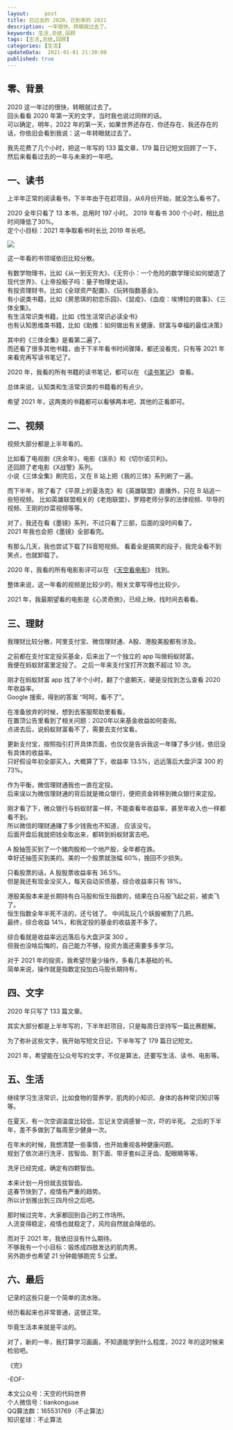 ```yaml
---   
layout:     post  
title: 已过去的 2020，已到来的 2021 
description: 一年很快，转眼就过去了。   
keywords: 生活,总结,回顾
tags: [生活,总结,回顾]    
categories: [生活]  
updateData:  2021-01-01 21:30:00  
published: true  
---  
```



## 零、背景  


2020 这一年过的很快，转眼就过去了。  
回头看看 2020 年第一天的文字，当时我也说过同样的话。  
可以确定，明年，2022 年的第一天，如果世界还存在、你还存在、我还存在的话，你依旧会看到我说：这一年转眼就过去了。  


我先花费了几个小时，把这一年写的 133 篇文章，179 篇日记短文回顾了一下，然后来看看过去的一年与未来的一年吧。  



## 一、读书


上半年正常的阅读看书，下半年由于在赶项目，从6月份开始，就没怎么看书了。  


2020 全年只看了 13 本书，总用时 197 小时。
2019 年看书 300 个小时，相比总时间降低了30%。  
定个小目标：2021 年争取看书时长比 2019 年长吧。  


![](http://res.tiankonguse.com/images/2021/01/01/001.png)  


这一年看的书领域依旧比较分散。  


有数学物理书，比如《从一到无穷大》、《无穷小：一个危险的数学理论如何塑造了现代世界》、《上帝投骰子吗：量子物理史话》。  
有投资理财书，比如《全球资产配置》、《玩转指数基金》。  
有小说类书籍，比如《房思琪的初恋乐园》、《鼠疫》、《血疫：埃博拉的故事》、《三体全集》。  
有生活常识类书籍，比如《性生活常识必读全书》  
也有认知思维类书籍，比如《助推：如何做出有关健康、财富与幸福的最佳决策》  


其中的《三体全集》是看第二遍了。  
而还看了很多其他书籍，由于下半年看书时间骤降，都还没看完，只有等 2021 年来看完再写读书笔记了。  


2020 年，我看的所有书籍的读书笔记，都可以在 《[读书笔记](https://mp.weixin.qq.com/mp/appmsgalbum?__biz=MzI2NDA0NDM1MA==&action=getalbum&album_id=1345322726260785153&scene=173&from_msgid=2650108592&from_itemidx=1&count=3#wechat_redirect)》 查看。  



总体来说，认知类和生活常识类的书籍看的有点少。  


希望 2021 年，这两类的书籍都可以看够两本吧，其他的正看即可。  


## 二、视频


视频大部分都是上半年看的。


比如看了电视剧《庆余年》，电影《误杀》和《切尔诺贝利》。  
还回顾了老电影《X战警》系列。  
小说《三体全集》刷完后，又在 B 站上把《我的三体》系列刷了一遍。  


而下半年，除了看了《平原上的夏洛克》和《英雄联盟》直播外，只在 B 站追一些短视频。
比如英雄联盟相关的《老炮联盟》，罗翔老师分享的法律视频、毕导的视频、王刚的炒菜视频等等。  


对了，我还在看《墨镜》系列，不过只看了三部，后面的没时间看了。  
2021 年我也会把《墨镜》全部看完。  


有那么几天，我也尝试下载了抖音短视频。 
看着全是搞笑的段子，我完全看不到笑点，也就卸载了。  



2020 年，我看的所有电影影评可以在 《[天空看电影](https://mp.weixin.qq.com/mp/appmsgalbum?__biz=MzI2NDA0NDM1MA==&action=getalbum&album_id=1386383388365635584&scene=173&from_msgid=2650105979&from_itemidx=1&count=3#wechat_redirect)》 找到。  


整体来说，这一年看的视频是比较少的，相关文章写得也比较少。  


2021 年，我最期望看的电影是《心灵奇旅》，已经上映，找时间去看看。  


## 三、理财


我理财比较分散，阿里支付宝、微信理财通、A股、港股美股都有涉及。  


之前都在支付宝定投买基金，后来出了一个独立的 app 叫做蚂蚁财富。  
我便在蚂蚁财富里定投了。
之后一年来支付宝打开次数不超过 10 次。  


刚才在蚂蚁财富 app 找了半个小时，翻了个底朝天，硬是没找到怎么查看 2020 年收益率。  
Google 搜索，得到的答案 “呵呵，看不了”。


在准备放弃的时候，想到去客服帮助里看看。  
在置顶公告里看到了相关问题：2020年以来基金收益如何查询。  
点进去后，说蚂蚁财富看不了，需要去支付宝看。  


更新支付宝，按照指引打开具体页面，也仅仅是告诉我这一年赚了多少钱，依旧没有具体的收益率。  
只好假设年初全部买入，大概算了下，收益率 13.5%，远远落后大盘沪深 300 的 73%。  



作为平衡，微信理财通我也一直在定投。  
后来误以为微信理财通的背后就是微众银行，便把资金转移到微众银行来定投。  


刚才看了下，微众银行与蚂蚁财富一样，不能查看年收益率，甚至年收入也一样都看不到。  
所以微信的理财通赚了多少钱我也不知道， 应该没亏。  
后面开盘后我就把钱全取出来，都转到蚂蚁财富去吧。  


A 股抽签买到了一个猪肉股和一个地产股，全年都在跌。  
幸好还抽签买到美的。美的一个股票就涨幅 60%，挽回不少损失。  


只看股票的话，A 股股票收益率有 36.5%。  
但是我还有现金没买入，每天自动买债基，综合收益率只有 18%。  


港股美股本来是长期持有白马股和恒生指数的，结果在白马股飞起之前，被卖飞了。  
恒生指数全年半死不活的，还亏钱了。
中间乱玩几个妖股被割了几把。  
最终，综合收益 14%，和我定投的基金的收益差不多了。  


综合看就是收益率远远落后与大盘沪深 300 。  
但我也没啥后悔的，自己能力不够，投资方面还需要多多学习。  


对于 2021 年的投资，我希望尽量少操作，多看几本基础的书。  
简单来说，操作就是指数定投加白马股长期持有。  


## 四、文字


2020 年只写了 133 篇文章。  


其实大部分都是上半年写的，下半年赶项目，只是每周日坚持写一篇比赛题解。  


为了弥补这些文字，我开始写短文日记，下半年写了 179 篇日记短文。  


2021 年，希望能在公众号写的文字，不仅是算法，还要写生活、读书、电影等。  



## 五、生活


继续学习生活常识，比如食物的营养学，肌肉的小知识、身体的各种常识知识等等。  

  
在夏天，有一次空调温度比较低，忘记关空调感冒一次，吓的半死。 
之后的下半年，差不多做到了每周至少健身一次。 


在年末的时候，我想清楚一些事情，也开始重视各种健康问题。  
规划了依次进行洗牙、拔智齿、割下面、带牙套纠正牙齿、配眼睛等等。  


洗牙已经完成，确定有四颗智齿。  


本来计划一月份就去拔智齿。  
这春节快到了，疫情有严重的趋势。  
所以计划推出到三四月份之后吧。  


那时候过完年，大家都回到自己的工作场所。  
人流变得稳定，疫情也就稳定了，风险自然就会降低的。  


而对于 2021 年，我依旧没有什么期待。  
不够我有一个小目标：锻炼成四肢发达的肌肉男。  
另外跑步也希望 21 分钟能够跑完 5 公里。  


## 六、最后  


记录的这些只是一个简单的流水账。


经历看起来也非常普通，这很正常。  


毕竟生活本来就是平淡的。  


对了，新的一年，我打算学习画画，不知道能学到什么程度，2022 年的这时候来检验吧。  


《完》  


-EOF-  



本文公众号：天空的代码世界  
个人微信号：tiankonguse  
QQ算法群：165531769（不止算法）  
知识星球：不止算法  

